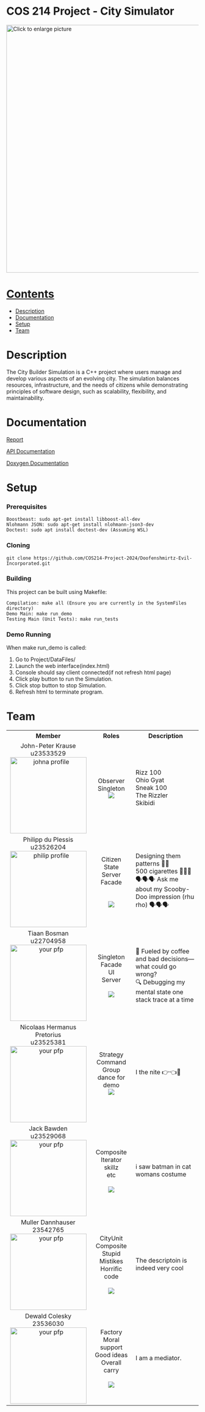 # COS 214 Project - City Simulator

<a href="https://drive.google.com/uc?export=view&id=1OobIHf2l4Sx1AT8Zpl6-IFVqgv5Tjgp9"><img src="https://drive.google.com/uc?export=view&id=1OobIHf2l4Sx1AT8Zpl6-IFVqgv5Tjgp9" style="width: 650px; max-width: 100%; height: auto" title="Click to enlarge picture" />

# Contents

- [Description](#description)
- [Documentation](#documentation)
- [Setup](#setup)
- [Team](#team)

# Description

The City Builder Simulation is a C++ project where users manage and develop various aspects of an evolving city. The simulation balances resources, infrastructure, and the needs of citizens while demonstrating principles of software design, such as scalability, flexibility, and maintainability.

# Documentation

[Report]()

[API Documentation]()

[Doxygen Documentation]()

# Setup
### Prerequisites

```
Boostbeast: sudo apt-get install libboost-all-dev
Nlohmann JSON: sudo apt-get install nlohmann-json3-dev
Doctest: sudo apt install doctest-dev (Assuming WSL)
```
### Cloning
```
git clone https://github.com/COS214-Project-2024/Doofenshmirtz-Evil-Incorporated.git
```

### Building
This project can be built using Makefile:
```
Compilation: make all (Ensure you are currently in the SystemFiles directory)
Demo Main: make run_demo
Testing Main (Unit Tests): make run_tests
```

### Demo Running
When make run_demo is called:
1. Go to Project/DataFiles/
2. Launch the web interface(index.html)
3. Console should say client connected(if not refresh html page)
4. Click play button to run the Simulation.
5. Click stop button to stop Simulation.
6. Refresh html to terminate program.

# Team 

<table>
    <tr><th>Member</th><th>Roles</th><th>Description</th></tr>
    <tr>
      <td align="center">
	  	John-Peter Krause<br>u23533529<br>
		<img src="https://i.redd.it/ur34et8qmft91.jpg" alt="johna profile" width="200" height="200">
	  </td>
	  <td align="center">
	  	Observer<br>Singleton<br>
		<a href="https://github.com/johnpeterprogramming">
			<img src="https://img.shields.io/badge/GitHub-100000?style=for-the-badge&logo=github&logoColor=white">
		</a>
	  </td>
	  <td>
	  	Rizz 100<br>Ohio Gyat<br>Sneak 100<br>The Rizzler<br>Skibidi<br>
	  </td>
	</tr>
    <tr>
      <td align="center">
	  	Philipp du Plessis<br> u23526204 <br>
		<img src="https://64.media.tumblr.com/e45427d8581bdf7afa9c649d9a711ad7/b73c26f96996b26c-85/s1280x1920/733cd4b5ac71712eb3927ba6d3105e869683005c.png" alt="philip profile" width="200" height="200">
	  </td>
	  <td align="center">
	  	Citizen <br> State <br> Server <br> Facade <br>  <br><br>
		<a href="https://github.com/phillDup">
			<img src="https://img.shields.io/badge/GitHub-100000?style=for-the-badge&logo=github&logoColor=white">
		</a>
	  </td>
	  <td>
	  	Designing them patterns 🧑‍🎨️<br>
		500 cigarettes 🚬🚬🚬 <br>
		🗣🗣🗣 Ask me about my Scooby-Doo impression (rhu rho) 🗣🗣🗣 
	  </td>
	</tr>
    <tr>
      <td align="center">
	  	Tiaan Bosman<br> u22704958 <br>
		<img src="https://avatarfiles.alphacoders.com/176/176387.jpg" alt="your pfp" width="200" height="200">
	  </td>
	  <td align="center">
	  	Singleton <br> Facade <br> UI <br> Server<br><br>
		<a href="https://github.com/TiaanBosman101">
			<img src="https://img.shields.io/badge/GitHub-100000?style=for-the-badge&logo=github&logoColor=white">
		</a>
	  </td>
	  <td>
	  	🥃 Fueled by coffee and bad decisions—what could go wrong?<br>🔍 Debugging my mental state one stack trace at a time
	  </td>
	</tr>
	<tr>
      <td align="center">
	  	Nicolaas Hermanus Pretorius<br> u23525381 <br>
		<img src="https://encrypted-tbn0.gstatic.com/images?q=tbn:ANd9GcSA4oVF9Z91LUDIJJlroakAORBD7zbyKtkRiQ" alt="your pfp" width="200" height="200">
	  </td>
	  <td align="center">
	  	Strategy <br> Command<br> Group dance for demo <br>
		<a href="https://github.com/NicohaasHerhaasus">
			<img src="https://img.shields.io/badge/GitHub-100000?style=for-the-badge&logo=github&logoColor=white">
		</a>
	  </td>
	  <td>
		I the nite
		👉👈🥺
	  </td>
	</tr>
	<tr>
      <td align="center">
	  	Jack Bawden<br> u23529068 <br>
		<img src="https://i.etsystatic.com/34732889/r/il/b08942/3768265623/il_794xN.3768265623_sji1.jpg" alt="your pfp" width="200" height="200">
	  </td>
	  <td align="center">
	  	Composite <br> Iterator <br> skillz <br> etc<br><br>
		<a href="https://github.com/Jack-jack1">
			<img src="https://img.shields.io/badge/GitHub-100000?style=for-the-badge&logo=github&logoColor=white">
		</a>
	  </td>
	  <td>
	  	i saw batman in cat womans costume
	  </td>
	</tr>
	<tr>
      <td align="center">
	  	Muller Dannhauser<br> 23542765 <br>
		<img src="https://i.redd.it/oiltpr1u61xd1.jpeg" alt="your pfp" width="200" height="200">
	  </td>
	  <td align="center">
	  	CityUnit <br> Composite <br> Stupid Mistikes <br> Horrific code <br><br>
		<a href="https://github.com/MullerPietPompies">
			<img src="https://img.shields.io/badge/GitHub-100000?style=for-the-badge&logo=github&logoColor=white">
		</a>
	  </td>
	  <td>
	  	The descriptoin is indeed very cool
	  </td>
	</tr>
	<tr>
      <td align="center">
	  	Dewald Colesky<br> 23536030 <br>
		<img src="" alt="your pfp" width="200" height="200">
	  </td>
	  <td align="center">
	  	Factory <br> Moral support <br> Good ideas <br> Overall carry<br><br>
		<a href="">
			<img src="https://img.shields.io/badge/GitHub-100000?style=for-the-badge&logo=github&logoColor=white">
		</a>
	  </td>
	  <td>
	  	I am a mediator.
	  </td>
	</tr>
</table>
